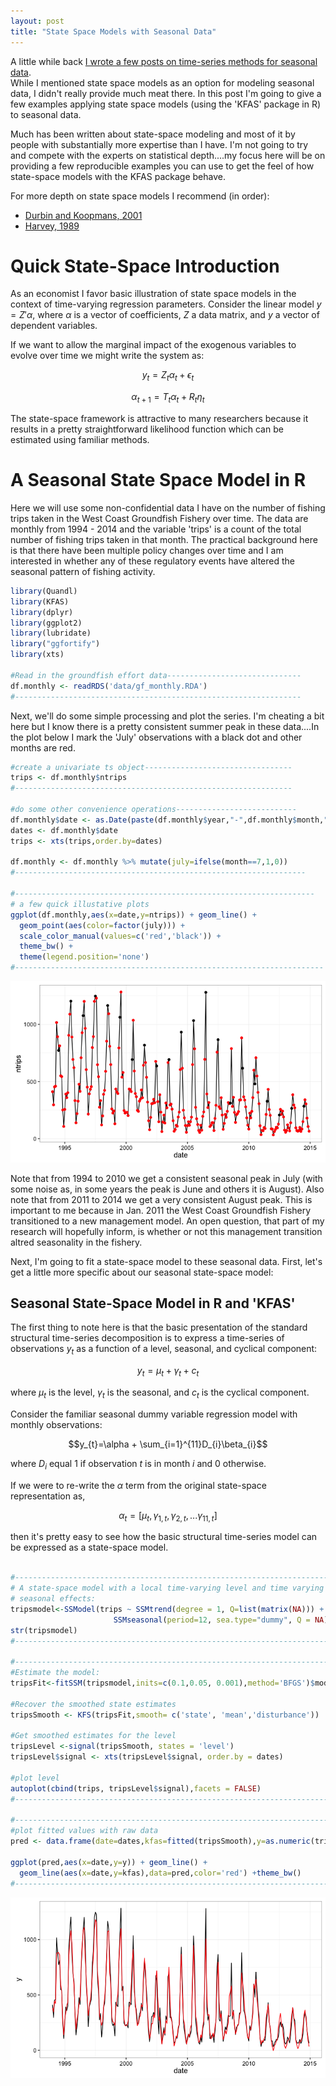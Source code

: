```yaml
---
layout: post
title: "State Space Models with Seasonal Data"
---
```


A little while back [I wrote a few posts on time-series methods for seasonal data](https://thesamuelsoncondition.com/2016/02/19/time-series-iv-markov-regime-switching-models/).  
While I mentioned state space models as an option for modeling seasonal data, I didn't really provide much meat there.  In this post I'm going to give a few examples applying state space models (using the 'KFAS' package in R) to seasonal data.  

Much has been written about state-space modeling and most of it by people with substantially more expertise than I have.  I'm not going to try and compete with the experts on statistical depth....my focus here will be on providing a few reproducible examples you can use to get the feel of how state-space models with the KFAS package behave.

For more depth on state space models I recommend (in order):

* [Durbin and Koopmans, 2001](http://www.ssfpack.com/DKbook.html)
* [Harvey, 1989](https://www.amazon.com/Forecasting-Structural-Models-Kalman-Filter/dp/0521405734)

# Quick State-Space Introduction

As an economist I favor basic illustration of state space models in the context of time-varying regression parameters.  Consider the linear model $y=Z'\alpha$, where $\alpha$ is a vector of coefficients, $Z$ a data matrix, and $y$ a vector of dependent variables.  

If we want to allow the marginal impact of the exogenous variables to evolve over time we might write the system as:

$$y_{t}=Z_{t} \alpha_{t} + \epsilon_{t}$$

$$\alpha_{t+1}=T_{t}\alpha_{t} + R_{t}\eta_{t}$$

The state-space framework is attractive to many researchers because it results in a pretty straightforward likelihood function which can be estimated using familiar methods.


# A Seasonal State Space Model in R

Here we will use some non-confidential data I have on the number of fishing trips taken in the West Coast Groundfish Fishery over time.  The data are monthly from 1994 - 2014 and the variable 'trips' is a count of the total number of fishing trips taken in that month.  The practical background here is that there have been multiple policy changes over time and I am interested in whether any of these regulatory events have altered the seasonal pattern of fishing activity. 

```R
library(Quandl)
library(KFAS)
library(dplyr)
library(ggplot2)
library(lubridate)
library("ggfortify")
library(xts)

#Read in the groundfish effort data------------------------------
df.monthly <- readRDS('data/gf_monthly.RDA')
#----------------------------------------------------------------

```

Next, we'll do some simple processing and plot the series.  I'm cheating a bit here but I know there is a pretty consistent summer peak in these data....In the plot below I mark the 'July' observations with a black dot and other months are red.  

```R
#create a univariate ts object---------------------------------
trips <- df.monthly$ntrips
#--------------------------------------------------------------

#do some other convenience operations---------------------------
df.monthly$date <- as.Date(paste(df.monthly$year,"-",df.monthly$month,"-","01",sep=""),format="%Y-%m-%d")
dates <- df.monthly$date
trips <- xts(trips,order.by=dates)

df.monthly <- df.monthly %>% mutate(july=ifelse(month==7,1,0))
#-----------------------------------------------------------------

#-------------------------------------------------------------------
# a few quick illustative plots
ggplot(df.monthly,aes(x=date,y=ntrips)) + geom_line() + 
  geom_point(aes(color=factor(july))) +  
  scale_color_manual(values=c('red','black')) +
  theme_bw() +
  theme(legend.position='none') 
#---------------------------------------------------------------------

```

![POM_example](/images/north_trips.png)

Note that from 1994 to 2010 we get a consistent seasonal peak in July (with some noise as, in some years the peak is June and others it is August).  Also note that from 2011 to 2014 we get a very consistent August peak.  This is important to me because in Jan. 2011 the West Coast Groundfish Fishery transitioned to a new management model.  An open question, that part of my research will hopefully inform, is whether or not this management transition altred seasonality in the fishery.

Next, I'm going to fit a state-space model to these seasonal data.  First, let's get a little more specific about our seasonal state-space model:

## Seasonal State-Space Model in R and 'KFAS'

The first thing to note here is that the basic presentation of the standard structural time-series decomposition is to express a time-series of observations $y_{t}$ as a function of a level, seasonal, and cyclical component:

$$y_{t}=\mu_{t} + \gamma_{t} + c_{t}$$

where $\mu_{t}$ is the level, $\gamma_{t}$ is the seasonal, and $c_{t}$ is the cyclical component.

Consider the familiar seasonal dummy variable regression model with monthly observations:

$$y_{t}=\alpha + \sum_{i=1}^{11}D_{i}\beta_{i}$$ 

where $D_{i}$ equal 1 if observation $t$ is in month $i$ and 0 otherwise.

If we were to re-write the $\alpha$ term from the original state-space representation as,

$$\alpha_{t} = [\mu_{t},\gamma_{1,t},\gamma_{2,t},...\gamma_{11,t}]$$

then it's pretty easy to see how the basic structural time-series model can be expressed as a state-space model.

```R

#-----------------------------------------------------------------------
# A state-space model with a local time-varying level and time varying
# seasonal effects:
tripsmodel<-SSModel(trips ~ SSMtrend(degree = 1, Q=list(matrix(NA))) + 
                       SSMseasonal(period=12, sea.type="dummy", Q = NA), H = NA)
str(tripsmodel)
#-----------------------------------------------------------------------

#------------------------------------------------------------------------
#Estimate the model:
tripsFit<-fitSSM(tripsmodel,inits=c(0.1,0.05, 0.001),method='BFGS')$model

#Recover the smoothed state estimates
tripsSmooth <- KFS(tripsFit,smooth= c('state', 'mean','disturbance'))

#Get smoothed estimates for the level
tripsLevel <-signal(tripsSmooth, states = 'level')
tripsLevel$signal <- xts(tripsLevel$signal, order.by = dates)

#plot level
autoplot(cbind(trips, tripsLevel$signal),facets = FALSE)
#----------------------------------------------------------------------

#----------------------------------------------------------------------
#plot fitted values with raw data
pred <- data.frame(date=dates,kfas=fitted(tripsSmooth),y=as.numeric(trips))

ggplot(pred,aes(x=date,y=y)) + geom_line() + 
  geom_line(aes(x=date,y=kfas),data=pred,color='red') +theme_bw()
#------------------------------------------------------------------------------
```

![kfas fit](/images/trips_tripshat.png)

